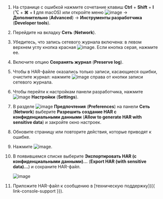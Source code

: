 1. На странице с ошибкой нажмите сочетание клавиш **Ctrl** + **Shift** + **I** (**⌥** + **⌘** + **I** для macOS) или откройте меню ![image](../../_assets/support/yb-burger.svg) → **Дополнительно** (**Advanced**) → **Инструменты разработчика** (**Developer tools**).
1. Перейдите на вкладку **Сеть** (**Network**).
1. Убедитесь, что запись сетевого журнала включена: в левом верхнем углу кнопка красная ![image](../../_assets/support/yb-stop-rec.svg). Если кнопка серая, нажмите ее.
1. Включите опцию **Сохранять журнал** (**Preserve log**).
1. Чтобы в HAR-файле оказались только записи, касающиеся ошибки, очистите журнал: нажмите ![image](../../_assets/support/yb-clear-log.svg) справа от кнопки записи сетевого журнала.
1. Чтобы перейти к настройкам панели разработчика, нажмите ![image](../../_assets/console-icons/gear.svg) **Настройки** (**Settings**).
1. В разделе ![image](../../_assets/console-icons/gear.svg) **Предпочтения** (**Preferences**) на панели **Сеть** (**Network**) выберите **Разрешить создание HAR с конфиденциальными данными** (**Allow to generate HAR with sensitive data**) и закройте окно настроек.
1. Обновите страницу или повторите действия, которые приводят к ошибке.
1. Нажмите ![image](../../_assets/support/yb-export-har.svg).
1. В появившемся списке выберите **Экспортировать HAR (с конфиденциальными данными)...** (**Export HAR (with sensitive data)...**) и сохраните HAR-файл.

    ![image](../../_assets/support/yb-devtools-export-har.png)

1. Приложите HAR-файл к сообщению в [техническую поддержку]({{ link-console-support }}).
